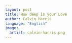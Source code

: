 ```yaml
---
layout: post
title: How deep is your Love
author: Calvin Harris
language: "English"
image:
  artist: calvin-harris.png
---
```

